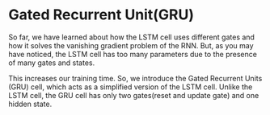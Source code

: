 # Gated Recurrent Unit(GRU)

So far, we have learned about how the LSTM cell uses different gates and how it solves the vanishing gradient problem of the RNN. 
But, as you may have noticed, the LSTM cell has too many parameters due to the presence of many gates and states.

This increases our training time. So, we introduce the Gated Recurrent Units (GRU) cell, which acts as a simplified version of the LSTM cell. 
Unlike the LSTM cell, the GRU cell has only two gates(reset and update gate) and one hidden state.
